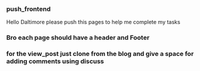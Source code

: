 ### push_frontend
Hello Daltimore please push this pages to help me complete my tasks

### Bro each page should have a header and Footer

### for the view_post just clone from the blog and give a space for adding comments using discuss

